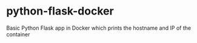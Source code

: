 # python-flask-docker
Basic Python Flask app in Docker which prints the hostname and IP of the container


